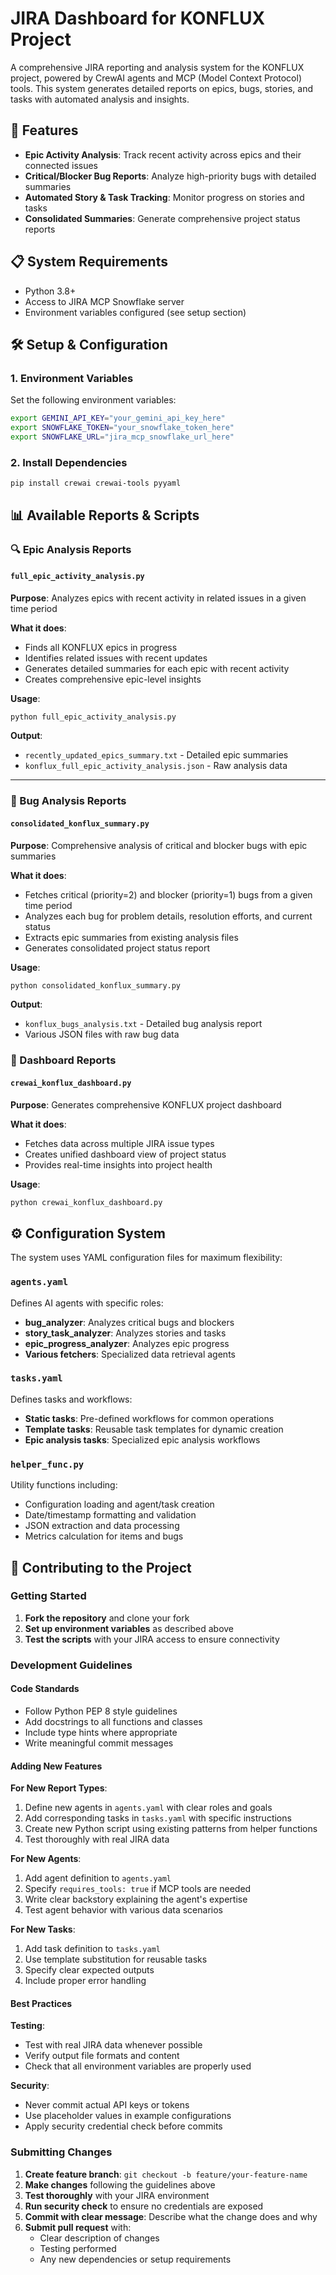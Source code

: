# JIRA Dashboard for KONFLUX Project

A comprehensive JIRA reporting and analysis system for the KONFLUX project, powered by CrewAI agents and MCP (Model Context Protocol) tools. This system generates detailed reports on epics, bugs, stories, and tasks with automated analysis and insights.

## 🚀 Features

- **Epic Activity Analysis**: Track recent activity across epics and their connected issues
- **Critical/Blocker Bug Reports**: Analyze high-priority bugs with detailed summaries
- **Automated Story & Task Tracking**: Monitor progress on stories and tasks
- **Consolidated Summaries**: Generate comprehensive project status reports

## 📋 System Requirements

- Python 3.8+
- Access to JIRA MCP Snowflake server
- Environment variables configured (see setup section)

## 🛠️ Setup & Configuration

### 1. Environment Variables

Set the following environment variables:

```bash
export GEMINI_API_KEY="your_gemini_api_key_here"
export SNOWFLAKE_TOKEN="your_snowflake_token_here"
export SNOWFLAKE_URL="jira_mcp_snowflake_url_here"
```

### 2. Install Dependencies

```bash
pip install crewai crewai-tools pyyaml
```

## 📊 Available Reports & Scripts

### 🔍 Epic Analysis Reports

#### `full_epic_activity_analysis.py`
**Purpose**: Analyzes epics with recent activity in related issues in a given time period

**What it does**:
- Finds all KONFLUX epics in progress
- Identifies related issues with recent updates
- Generates detailed summaries for each epic with recent activity
- Creates comprehensive epic-level insights

**Usage**:
```bash
python full_epic_activity_analysis.py
```

**Output**: 
- `recently_updated_epics_summary.txt` - Detailed epic summaries
- `konflux_full_epic_activity_analysis.json` - Raw analysis data

---

### 🐛 Bug Analysis Reports

#### `consolidated_konflux_summary.py`
**Purpose**: Comprehensive analysis of critical and blocker bugs with epic summaries

**What it does**:
- Fetches critical (priority=2) and blocker (priority=1) bugs from a given time period
- Analyzes each bug for problem details, resolution efforts, and current status
- Extracts epic summaries from existing analysis files
- Generates consolidated project status report

**Usage**:
```bash
python consolidated_konflux_summary.py
```

**Output**: 
- `konflux_bugs_analysis.txt` - Detailed bug analysis report
- Various JSON files with raw bug data


### 🏢 Dashboard Reports

#### `crewai_konflux_dashboard.py`
**Purpose**: Generates comprehensive KONFLUX project dashboard

**What it does**:
- Fetches data across multiple JIRA issue types
- Creates unified dashboard view of project status
- Provides real-time insights into project health

**Usage**:
```bash
python crewai_konflux_dashboard.py
```

## ⚙️ Configuration System

The system uses YAML configuration files for maximum flexibility:

### `agents.yaml`
Defines AI agents with specific roles:
- **bug_analyzer**: Analyzes critical bugs and blockers
- **story_task_analyzer**: Analyzes stories and tasks
- **epic_progress_analyzer**: Analyzes epic progress
- **Various fetchers**: Specialized data retrieval agents

### `tasks.yaml`
Defines tasks and workflows:
- **Static tasks**: Pre-defined workflows for common operations
- **Template tasks**: Reusable task templates for dynamic creation
- **Epic analysis tasks**: Specialized epic analysis workflows

### `helper_func.py`
Utility functions including:
- Configuration loading and agent/task creation
- Date/timestamp formatting and validation
- JSON extraction and data processing
- Metrics calculation for items and bugs

## 🤝 Contributing to the Project

### Getting Started
1. **Fork the repository** and clone your fork
2. **Set up environment variables** as described above
3. **Test the scripts** with your JIRA access to ensure connectivity

### Development Guidelines

#### Code Standards
- Follow Python PEP 8 style guidelines
- Add docstrings to all functions and classes
- Include type hints where appropriate
- Write meaningful commit messages

#### Adding New Features

**For New Report Types**:
1. Define new agents in `agents.yaml` with clear roles and goals
2. Add corresponding tasks in `tasks.yaml` with specific instructions
3. Create new Python script using existing patterns from helper functions
4. Test thoroughly with real JIRA data

**For New Agents**:
1. Add agent definition to `agents.yaml`
2. Specify `requires_tools: true` if MCP tools are needed
3. Write clear backstory explaining the agent's expertise
4. Test agent behavior with various data scenarios

**For New Tasks**:
1. Add task definition to `tasks.yaml`
2. Use template substitution for reusable tasks
3. Specify clear expected outputs
4. Include proper error handling

#### Best Practices
**Testing**:
- Test with real JIRA data whenever possible
- Verify output file formats and content
- Check that all environment variables are properly used

**Security**:
- Never commit actual API keys or tokens
- Use placeholder values in example configurations
- Apply security credential check before commits

### Submitting Changes

1. **Create feature branch**: `git checkout -b feature/your-feature-name`
2. **Make changes** following the guidelines above
3. **Test thoroughly** with your JIRA environment
4. **Run security check** to ensure no credentials are exposed
5. **Commit with clear message**: Describe what the change does and why
6. **Submit pull request** with:
   - Clear description of changes
   - Testing performed
   - Any new dependencies or setup requirements
